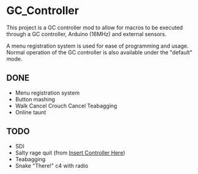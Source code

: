 # GC_Controller
This project is a GC controller mod to allow for macros to be executed through a GC controller, Arduino (16MHz) and external sensors.

A menu registration system is used for ease of programming and usage.  Normal operation of the GC controller is also available under the "default" mode.

## DONE
- Menu registration system
- Button mashing
- Walk Cancel Crouch Cancel Teabagging
- Online taunt

## TODO
- SDI
- Salty rage quit (from [Insert Controller Here](https://www.youtube.com/channel/UC9bCMwS0VhmnVtQE_m92TSg))
- Teabagging
- Snake "There!" c4 with radio

